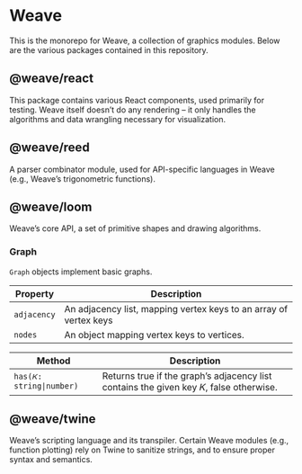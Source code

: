 # Weave

This is the monorepo for Weave, a collection of graphics modules. Below are the various packages
contained in this repository.

## @weave/react

This package contains various React components, used primarily for testing. Weave itself doesn’t do
any rendering – it only handles the algorithms and data wrangling necessary for visualization.

## @weave/reed

A parser combinator module, used for API-specific languages in Weave (e.g., Weave’s trigonometric
functions).

## @weave/loom

Weave’s core API, a set of primitive shapes and drawing algorithms.

### Graph

`Graph` objects implement basic graphs.

| Property    | Description                                                       |
| ----------- | ----------------------------------------------------------------- |
| `adjacency` | An adjacency list, mapping vertex keys to an array of vertex keys |
| `nodes`     | An object mapping vertex keys to vertices.                        |

| Method                  | Description                                                                           |
| ----------------------- | ------------------------------------------------------------------------------------- |
| `has(𝐾: string\|number)` | Returns true if the graph’s adjacency list contains the given key 𝐾, false otherwise. |

## @weave/twine

Weave’s scripting language and its transpiler. Certain Weave modules (e.g., function plotting) rely
on Twine to sanitize strings, and to ensure proper syntax and semantics.
